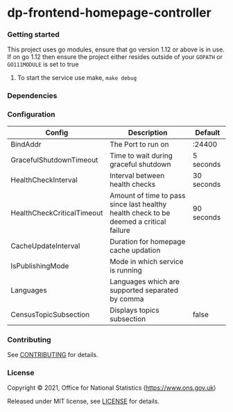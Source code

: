 dp-frontend-homepage-controller
================

### Getting started

This project uses go modules, ensure that go version 1.12 or above is in use.
If on go 1.12 then ensure the project either resides outside of your `GOPATH` or `GO111MODULE` is set to true

1. To start the service use make, `make debug`

### Dependencies


### Configuration

| Config                        | Description                                                                            | Default  |
| ------------------------------|----------------------------------------------------------------------------------------| -----|
| BindAddr                      | The Port to run on                                                                     | :24400 |
| GracefulShutdownTimeout       | Time to wait during graceful shutdown                                                  |    5 seconds |
| HealthCheckInterval           | Interval between health checks                                                         |    30 seconds |
| HealthCheckCriticalTimeout    | Amount of time to pass since last healthy health check to be deemed a critical failure |    90 seconds |
| CacheUpdateInterval           | Duration for homepage cache updation                                                   
| IsPublishingMode              | Mode in which service is running                                                       
| Languages                     | Languages which are supported separated by comma                                       
| CensusTopicSubsection         | Displays topics subsection                                                             | false |

### Contributing

See [CONTRIBUTING](CONTRIBUTING.md) for details.

### License

Copyright © 2021, Office for National Statistics (https://www.ons.gov.uk)

Released under MIT license, see [LICENSE](LICENSE.md) for details.

